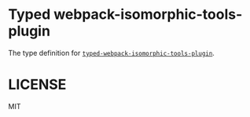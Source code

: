 # Typed webpack-isomorphic-tools-plugin

The type definition for [`typed-webpack-isomorphic-tools-plugin`](https://github.com/halt-hammerzeit/webpack-isomorphic-tools).

# LICENSE

MIT